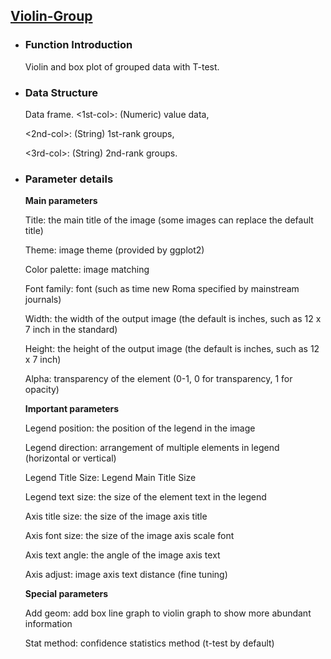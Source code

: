 ## [Violin-Group](/basic/violin-group)

- ### Function Introduction

  Violin and box plot of grouped data with T-test.

- ### Data Structure

  Data frame. \<1st-col\>: (Numeric) value data,

  \<2nd-col\>: (String) 1st-rank groups,

  \<3rd-col\>: (String) 2nd-rank groups.


- ### Parameter details

  **Main parameters**

  Title: the main title of the image (some images can replace the default title)

  Theme: image theme (provided by ggplot2)

  Color palette: image matching

  Font family: font (such as time new Roma specified by mainstream journals)

  Width: the width of the output image (the default is inches, such as 12 x 7 inch in the standard)

  Height: the height of the output image (the default is inches, such as 12 x 7 inch)

  Alpha: transparency of the element (0-1, 0 for transparency, 1 for opacity)

    **Important parameters**
    
    Legend position: the position of the legend in the image
    
    Legend direction: arrangement of multiple elements in legend (horizontal or vertical)
    
    Legend Title Size: Legend Main Title Size
    
    Legend text size: the size of the element text in the legend
    
    
    Axis title size: the size of the image axis title
    
    Axis font size: the size of the image axis scale font
    
    Axis text angle: the angle of the image axis text
    
    Axis adjust: image axis text distance (fine tuning)
    
    
    **Special parameters**
    
    Add geom: add box line graph to violin graph to show more abundant information
    
    Stat method: confidence statistics method (t-test by default)
    


